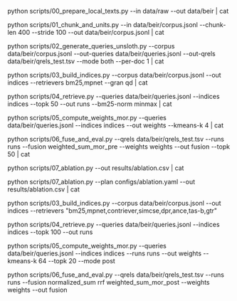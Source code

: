 python scripts/00_prepare_local_texts.py --in data/raw --out data/beir | cat

python scripts/01_chunk_and_units.py --in data/beir/corpus.jsonl --chunk-len 400 --stride 100 --out data/beir/corpus.jsonl | cat

python scripts/02_generate_queries_unsloth.py --corpus data/beir/corpus.jsonl --out-queries data/beir/queries.jsonl --out-qrels data/beir/qrels_test.tsv --mode both --per-doc 1 | cat


python scripts/03_build_indices.py --corpus data/beir/corpus.jsonl --out indices --retrievers bm25,mpnet --gran qd | cat

python scripts/04_retrieve.py --queries data/beir/queries.jsonl --indices indices --topk 50 --out runs  --bm25-norm minmax | cat

python scripts/05_compute_weights_mor.py --queries data/beir/queries.jsonl --indices indices --out weights --kmeans-k 4 | cat

python scripts/06_fuse_and_eval.py --qrels data/beir/qrels_test.tsv --runs runs --fusion weighted_sum_mor_pre --weights weights --out fusion --topk 50 | cat

python scripts/07_ablation.py --out results/ablation.csv | cat

python scripts/07_ablation.py --plan configs/ablation.yaml --out results/ablation.csv | cat




python scripts/03_build_indices.py --corpus data/beir/corpus.jsonl --out indices --retrievers "bm25,mpnet,contriever,simcse,dpr,ance,tas-b,gtr"


python scripts/04_retrieve.py --queries data/beir/queries.jsonl --indices indices --topk 100 --out runs


python scripts/05_compute_weights_mor.py --queries data/beir/queries.jsonl --indices indices --runs runs --out weights --kmeans-k 64 --topk 20 --mode post


python scripts/06_fuse_and_eval.py --qrels data/beir/qrels_test.tsv --runs runs --fusion normalized_sum rrf weighted_sum_mor_post --weights weights --out fusion


